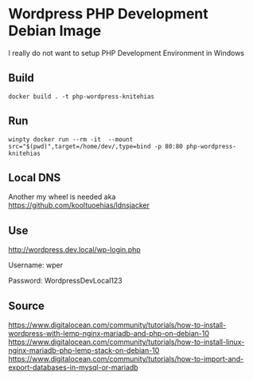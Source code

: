 
# Wordpress PHP Development Debian Image

I really do not want to setup PHP Development Environment in Windows

## Build

```docker build . -t php-wordpress-knitehias```

## Run

```winpty docker run --rm -it  --mount src="$(pwd)",target=/home/dev/,type=bind -p 80:80 php-wordpress-knitehias```

## Local DNS 

Another my wheel is needed aka  
https://github.com/kooltuoehias/ldnsjacker

## Use

http://wordpress.dev.local/wp-login.php  

Username: wper  

Password: WordpressDevLocal123  

## Source

https://www.digitalocean.com/community/tutorials/how-to-install-wordpress-with-lemp-nginx-mariadb-and-php-on-debian-10  
https://www.digitalocean.com/community/tutorials/how-to-install-linux-nginx-mariadb-php-lemp-stack-on-debian-10  
https://www.digitalocean.com/community/tutorials/how-to-import-and-export-databases-in-mysql-or-mariadb